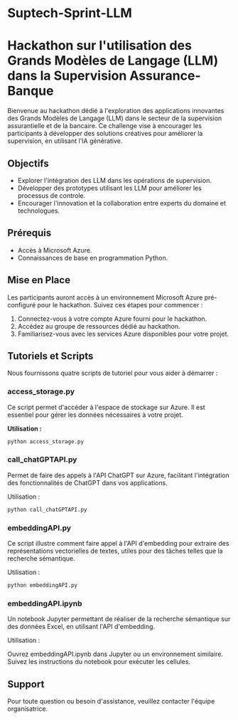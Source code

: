 # Suptech-Sprint-LLM
# Hackathon sur l'utilisation des Grands Modèles de Langage (LLM) dans la Supervision Assurance-Banque

Bienvenue au hackathon dédié à l'exploration des applications innovantes des Grands Modèles de Langage (LLM) dans le secteur de la supervision assurantielle et de la bancaire. Ce challenge vise à encourager les participants à développer des solutions créatives pour améliorer la supervision, en utilisant l'IA générative.

## Objectifs

- Explorer l'intégration des LLM dans les opérations de supervision.
- Développer des prototypes utilisant les LLM pour améliorer les processus de controle.
- Encourager l'innovation et la collaboration entre experts du domaine et technologues.

## Prérequis

- Accès à Microsoft Azure.
- Connaissances de base en programmation Python.

## Mise en Place

Les participants auront accès à un environnement Microsoft Azure pré-configuré pour le hackathon. Suivez ces étapes pour commencer :

1. Connectez-vous à votre compte Azure fourni pour le hackathon.
2. Accédez au groupe de ressources dédié au hackathon.
3. Familiarisez-vous avec les services Azure disponibles pour votre projet.

## Tutoriels et Scripts

Nous fournissons quatre scripts de tutoriel pour vous aider à démarrer :

### access_storage.py

Ce script permet d'accéder à l'espace de stockage sur Azure. Il est essentiel pour gérer les données nécessaires à votre projet.

**Utilisation :**

```bash
python access_storage.py
```
### call_chatGPTAPI.py
Permet de faire des appels à l'API ChatGPT sur Azure, facilitant l'intégration des fonctionnalités de ChatGPT dans vos applications.

Utilisation :

```bash
python call_chatGPTAPI.py
```

### embeddingAPI.py
Ce script illustre comment faire appel à l'API d'embedding pour extraire des représentations vectorielles de textes, utiles pour des tâches telles que la recherche sémantique.

Utilisation :

```bash
python embeddingAPI.py
```
### embeddingAPI.ipynb

Un notebook Jupyter permettant de réaliser de la recherche sémantique sur des données Excel, en utilisant l'API d'embedding.

Utilisation :

Ouvrez embeddingAPI.ipynb dans Jupyter ou un environnement similaire.
Suivez les instructions du notebook pour exécuter les cellules.

## Support
Pour toute question ou besoin d'assistance, veuillez contacter l'équipe organisatrice.
